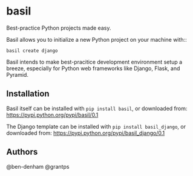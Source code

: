 basil
=====

Best-practice Python projects made easy.

Basil allows you to initialize a new Python project on your machine with::

<code>basil create django</code>

Basil intends to make best-pracitice development environment setup a breeze,
especially for Python web frameworks like Django, Flask, and Pyramid.

Installation
------------

Basil itself can be installed with `pip install basil`, or downloaded from:
https://pypi.python.org/pypi/basil/0.1

The Django template can be installed with `pip install basil_django`, or downloaded from:
https://pypi.python.org/pypi/basil_django/0.1

Authors
-------

@ben-denham
@grantps
